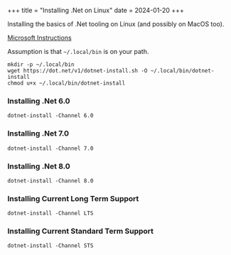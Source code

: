 +++
title = "Installing .Net on Linux"
date = 2024-01-20
+++

Installing the basics of .Net tooling on Linux (and possibly on MacOS too).

[Microsoft Instructions](https://learn.microsoft.com/en-us/dotnet/core/install/linux-scripted-manual#scripted-install)

Assumption is that `~/.local/bin` is on your path.

```shell
mkdir -p ~/.local/bin
wget https://dot.net/v1/dotnet-install.sh -O ~/.local/bin/dotnet-install
chmod u+x ~/.local/bin/dotnet-install
```

### Installing .Net 6.0
```shell
dotnet-install -Channel 6.0
```

### Installing .Net 7.0
```shell
dotnet-install -Channel 7.0
```

### Installing .Net 8.0
```shell
dotnet-install -Channel 8.0
```

### Installing Current Long Term Support 
```shell
dotnet-install -Channel LTS
```

### Installing Current Standard Term Support
```shell
dotnet-install -Channel STS
```
